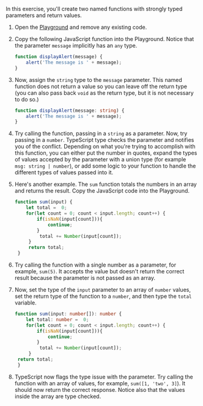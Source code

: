In this exercise, you'll create two named functions with strongly typed parameters and return values.

1. Open the [Playground](https://www.typescriptlang.org/play) and remove any existing code.
1. Copy the following JavaScript function into the Playground. Notice that the parameter `message` implicitly has an `any` type.

    ```javascript
    function displayAlert(message) {
        alert('The message is ' + message);
    }
    ```

1. Now, assign the `string` type to the `message` parameter. This named function does not return a value so you can leave off the return type (you can also pass back `void` as the return type, but it is not necessary to do so.)

    ```typescript
    function displayAlert(message: string) {
        alert('The message is ' + message);
    }
    ```

1. Try calling the function, passing in a `string` as a parameter. Now, try passing in a `number`. TypeScript type checks the parameter and notifies you of the conflict. Depending on what you're trying to accomplish with this function, you can either put the number in quotes, expand the types of values accepted by the parameter with a union type (for example `msg: string | number`), or add some logic to your function to handle the different types of values passed into it.
1. Here's another example. The `sum` function totals the numbers in an array and returns the result. Copy the JavaScript code into the Playground.

   ```javascript
   function sum(input) {
       let total =  0;
       for(let count = 0; count < input.length; count++) {
           if(isNaN(input[count])){
               continue;
           }
            total += Number(input[count]);
        }
        return total;
    }
    ```

1. Try calling the function with a single number as a parameter, for example, `sum(5)`. It accepts the value but doesn't return the correct result because the parameter is not passed as an array.
1. Now, set the type of the `input` parameter to an array of `number` values, set the return type of the function to a `number`, and then type the `total` variable.

   ```typescript
   function sum(input: number[]): number {        
       let total: number =  0;
       for(let count = 0; count < input.length; count++) {
           if(isNaN(input[count])){
               continue;
           }
            total += Number(input[count]);
        }
    return total;
    }
    ```

1. TypeScript now flags the type issue with the parameter. Try calling the function with an array of values, for example, `sum([1, 'two', 3]`). It should now return the correct response. Notice also that the values inside the array are type checked.
